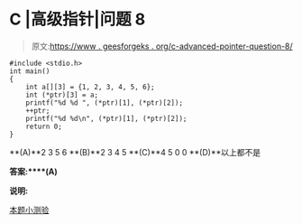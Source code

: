 # C |高级指针|问题 8

> 原文:[https://www . geesforgeks . org/c-advanced-pointer-question-8/](https://www.geeksforgeeks.org/c-advanced-pointer-question-8/)

```
#include <stdio.h>
int main()
{
    int a[][3] = {1, 2, 3, 4, 5, 6};
    int (*ptr)[3] = a;
    printf("%d %d ", (*ptr)[1], (*ptr)[2]);
    ++ptr;
    printf("%d %d\n", (*ptr)[1], (*ptr)[2]);
    return 0;
}

```

**(A)**2 3 5 6
**(B)**2 3 4 5
**(C)**4 5 0 0
**(D)**以上都不是

**答案:****(A)**

**说明:**

[本题小测验](https://www.geeksforgeeks.org/c-language-2-gq/advanced-pointer-c-gq/)